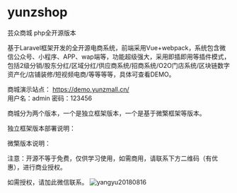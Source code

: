 # yunzshop

芸众商城 php全开源版本 

基于Laravel框架开发的全开源电商系统，前端采用Vue+webpack，系统包含微信公众号、小程序、APP、wap端等，功能超级强大，采用即插即用等插件模式，包括2级分销/股东分红/区域分红/供应商系统/招商系统/O2O门店系统/区块链数字资产化/店铺装修/短视频电商/等等等等，具体可查看DEMO。

商城演示站点：
https://demo.yunzmall.cn/  
用户名：admin 
密码：123456

商城分为两个版本，一个是独立框架版本，一个是基于微檠框架等版本。

独立框架版本部署说明：

微檠版本说明：




注意：开源不等于免费，仅供学习使用，如需商用，请联系下方二维码（有优惠），进行商业授权。

如需授权，请加此微信联系。
![yangyu20180816](https://github.com/rainyang/yunzshop/edit/master/static/images/logan.jpeg)

